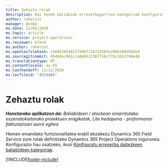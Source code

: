 ```yaml
---
title: Zehaztu rolak
description: Gai honek baliabide erreserbagarrien kategoriak konfiguratzeari buruzko informazioa lortzeko esteka ematen du.
author: ruhercul
manager: Annbe
ms.date: 11/05/2020
ms.topic: article
ms.service: project-operations
ms.reviewer: kfend
ms.author: ruhercul
ms.openlocfilehash: c50952854653799bf21b722585e200b380d5bbb9
ms.sourcegitcommit: 454b0ec941cca06852236771bc77dc1651f94e48
ms.translationtype: HT
ms.contentlocale: eu-ES
ms.lasthandoff: 11/12/2020
ms.locfileid: "4514484"
---
```

# <a name="define-roles"></a>Zehaztu rolak

_**Honetarako aplikatzen da:** Baliabideen / stockean oinarritutako eszenatokietarako proiektuen eragiketak, Lite hedapena - proformaren fakturazioari aurre egitea_

Hemen emandako funtzionalitatea erabil dezakezu Dynamics 365 Field Service zure rolak definitzeko Dynamics 365 Project Operations ingurunea. Konfigurazio hau osatzeko, ikusi [Konfiguratu erreserba daitezkeen baliabideen kategoriak](https://docs.microsoft.com/dynamics365/field-service/set-up-bookable-resource-categories).


[!INCLUDE[footer-include](../includes/footer-banner.md)]
